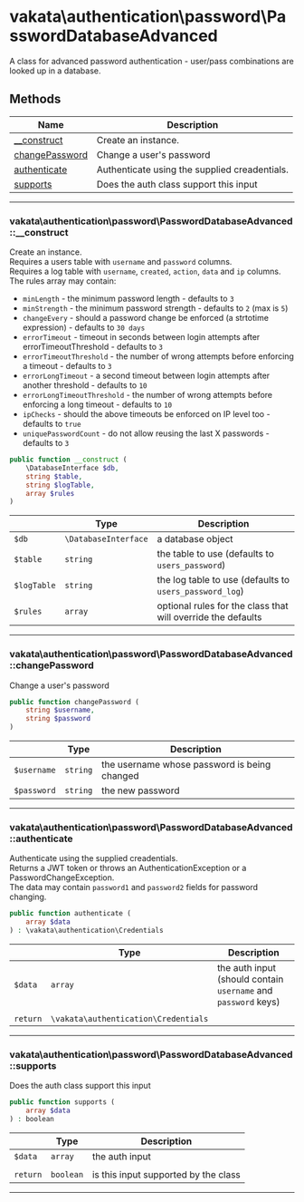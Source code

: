 # vakata\authentication\password\PasswordDatabaseAdvanced
A class for advanced password authentication - user/pass combinations are looked up in a database.

## Methods

| Name | Description |
|------|-------------|
|[__construct](#vakata\authentication\password\passworddatabaseadvanced__construct)|Create an instance.|
|[changePassword](#vakata\authentication\password\passworddatabaseadvancedchangepassword)|Change a user's password|
|[authenticate](#vakata\authentication\password\passworddatabaseadvancedauthenticate)|Authenticate using the supplied creadentials.|
|[supports](#vakata\authentication\password\passworddatabaseadvancedsupports)|Does the auth class support this input|

---



### vakata\authentication\password\PasswordDatabaseAdvanced::__construct
Create an instance.  
Requires a users table with `username` and `password` columns.  
Requires a log table with `username`, `created`, `action`, `data` and `ip` columns.  
The rules array may contain:  
* `minLength` - the minimum password length - defaults to `3`  
* `minStrength` - the minimum password strength - defaults to `2` (max is `5`)  
* `changeEvery` - should a password change be enforced (a strtotime expression) - defaults to `30 days`  
* `errorTimeout` - timeout in seconds between login attempts after errorTimeoutThreshold - defaults to `3`  
* `errorTimeoutThreshold` - the number of wrong attempts before enforcing a timeout - defaults to `3`  
* `errorLongTimeout` - a second timeout between login attempts after another threshold - defaults to `10`  
* `errorLongTimeoutThreshold` - the number of wrong attempts before enforcing a long timeout - defaults to `10`  
* `ipChecks` - should the above timeouts be enforced on IP level too - defaults to `true`  
* `uniquePasswordCount` - do not allow reusing the last X passwords - defaults to `3`

```php
public function __construct (  
    \DatabaseInterface $db,  
    string $table,  
    string $logTable,  
    array $rules  
)   
```

|  | Type | Description |
|-----|-----|-----|
| `$db` | `\DatabaseInterface` | a database object |
| `$table` | `string` | the table to use (defaults to `users_password`) |
| `$logTable` | `string` | the log table to use (defaults to `users_password_log`) |
| `$rules` | `array` | optional rules for the class that will override the defaults |

---


### vakata\authentication\password\PasswordDatabaseAdvanced::changePassword
Change a user's password  


```php
public function changePassword (  
    string $username,  
    string $password  
)   
```

|  | Type | Description |
|-----|-----|-----|
| `$username` | `string` | the username whose password is being changed |
| `$password` | `string` | the new password |

---


### vakata\authentication\password\PasswordDatabaseAdvanced::authenticate
Authenticate using the supplied creadentials.  
Returns a JWT token or throws an AuthenticationException or a PasswordChangeException.  
The data may contain `password1` and `password2` fields for password changing.

```php
public function authenticate (  
    array $data  
) : \vakata\authentication\Credentials    
```

|  | Type | Description |
|-----|-----|-----|
| `$data` | `array` | the auth input (should contain `username` and `password` keys) |
|  |  |  |
| `return` | `\vakata\authentication\Credentials` |  |

---


### vakata\authentication\password\PasswordDatabaseAdvanced::supports
Does the auth class support this input  


```php
public function supports (  
    array $data  
) : boolean    
```

|  | Type | Description |
|-----|-----|-----|
| `$data` | `array` | the auth input |
|  |  |  |
| `return` | `boolean` | is this input supported by the class |

---

